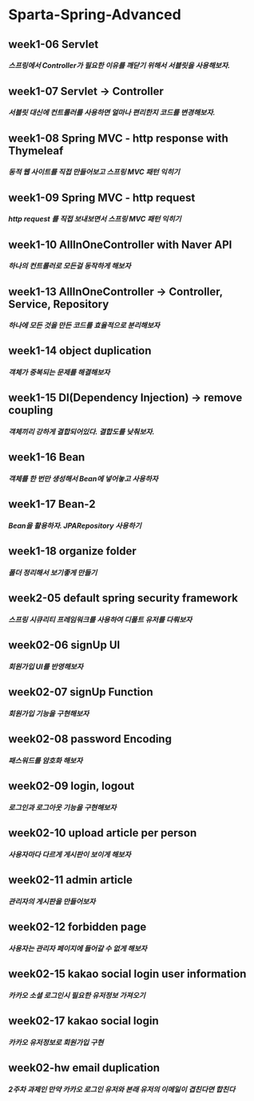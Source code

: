 # Sparta-Spring-Advanced

## week1-06 Servlet
##### 스프링에서 Controller가 필요한 이유를 깨닫기 위해서 서블릿을 사용해보자.

## week1-07 Servlet -> Controller
##### 서블릿 대신에 컨트롤러를 사용하면 얼마나 편리한지 코드를 변경해보자.

## week1-08 Spring MVC - http response with Thymeleaf
##### 동적 웹 사이트를 직접 만들어보고 스프링 MVC 패턴 익히기

## week1-09 Spring MVC - http request
##### http request 를 직접 보내보면서 스프링 MVC 패턴 익히기

## week1-10 AllInOneController with Naver API
##### 하나의 컨트롤러로 모든걸 동작하게 해보자

## week1-13 AllInOneController -> Controller, Service, Repository
##### 하나에 모든 것을 만든 코드를 효율적으로 분리해보자

## week1-14 object duplication
##### 객체가 중복되는 문제를 해결해보자

## week1-15 DI(Dependency Injection) -> remove coupling
##### 객체끼리 강하게 결합되어있다. 결합도를 낮춰보자.

## week1-16 Bean
##### 객체를 한 번만 생성해서 Bean에 넣어놓고 사용하자

## week1-17 Bean-2
##### Bean을 활용하자. JPARepository 사용하기

## week1-18 organize folder
##### 폴더 정리해서 보기좋게 만들기

## week2-05 default spring security framework
##### 스프링 시큐리티 프레임워크를 사용하여 디폴트 유저를 다뤄보자

## week02-06 signUp UI
##### 회원가입 UI를 반영해보자

## week02-07 signUp Function
##### 회원가입 기능을 구현해보자

## week02-08 password Encoding
##### 패스워드를 암호화 해보자

## week02-09 login, logout
##### 로그인과 로그아웃 기능을 구현해보자

## week02-10 upload article per person
##### 사용자마다 다르게 게시판이 보이게 해보자

## week02-11 admin article
##### 관리자의 게시판을 만들어보자

## week02-12 forbidden page
##### 사용자는 관리자 페이지에 들어갈 수 없게 해보자

## week02-15 kakao social login user information
##### 카카오 소셜 로그인시 필요한 유저정보 가져오기

## week02-17 kakao social login
##### 카카오 유저정보로 회원가입 구현

## week02-hw email duplication
##### 2주차 과제인 만약 카카오 로그인 유저와 본래 유저의 이메일이 겹친다면 합친다